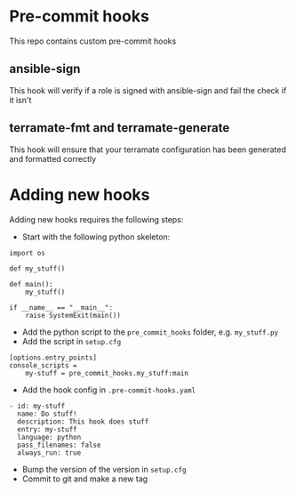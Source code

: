 # Pre-commit hooks
This repo contains custom pre-commit hooks

## ansible-sign
This hook will verify if a role is signed with ansible-sign and fail the check if it isn't

## terramate-fmt and terramate-generate
This hook will ensure that your terramate configuration has been generated and formatted correctly


# Adding new hooks
Adding new hooks requires the following steps:

  * Start with the following python skeleton:
```
import os

def my_stuff()

def main():
    my_stuff()

if __name__ == "__main__":
    raise SystemExit(main())
```
  * Add the python script to the `pre_commit_hooks` folder, e.g. `my_stuff.py`
  * Add the script in `setup.cfg`
```
[options.entry_points]
console_scripts =
    my-stuff = pre_commit_hooks.my_stuff:main
```
  * Add the hook config in `.pre-commit-hooks.yaml`
```
- id: my-stuff
  name: Do stuff!
  description: This hook does stuff
  entry: my-stuff
  language: python
  pass_filenames: false
  always_run: true
```
  * Bump the version of the version in `setup.cfg`
  * Commit to git and make a new tag
